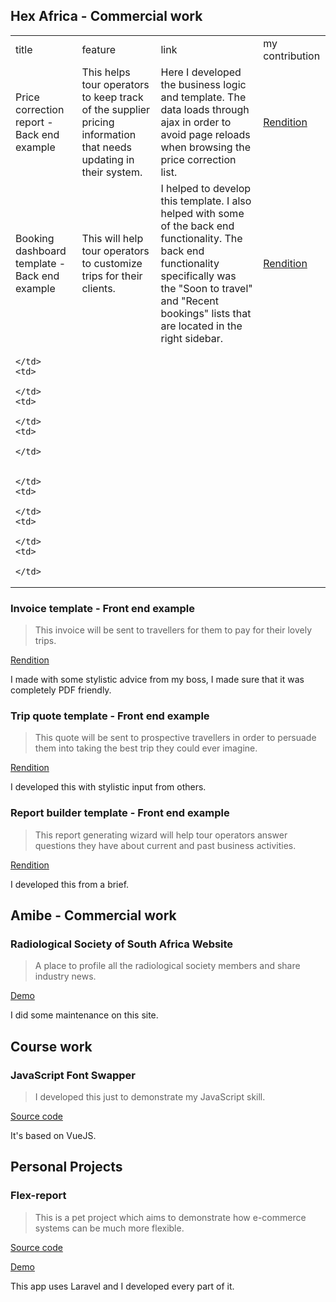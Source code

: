 ## Hex Africa - Commercial work

<table>
  <tr>
    <td>
      title
    </td>
    <td>
      feature
    </td>
    <td>
      link
    </td>
    <td>
      my contribution
    </td>
  </tr>
  
  <tr>
    <td>
      Price correction report - Back end example
    </td>
    <td>
      This helps tour operators to keep track of the supplier pricing information that needs updating in their system.
    </td>
    <td>
      Here I developed the business logic and template. The data loads through ajax in order to avoid page reloads when browsing the price correction list.
    </td>
    <td>
      <a href="price-correction-report/">Rendition</a>
    </td>
  </tr>
  <tr>
    <td>
      Booking dashboard template - Back end example
    </td>
    <td>
      This will help tour operators to customize trips for their clients.
    </td>
    <td>
      I helped to develop this template. I also helped with some of the back end functionality. The back end functionality specifically was the "Soon to travel" and  "Recent bookings" lists that are located in the right sidebar.
    </td>
    <td>
      <a href="booking-dashboard-template/">Rendition</a>
    </td>
  </tr>
  <tr>
    <td>
      
    </td>
    <td>
      
    </td>
    <td>
      
    </td>
    <td>
      
    </td>
  </tr>
  <tr>
    <td>
      
    </td>
    <td>
      
    </td>
    <td>
      
    </td>
    <td>
      
    </td>
  </tr>

</table>





### Invoice template - Front end example
> This invoice will be sent to travellers for them to pay for their lovely trips.

<a href="invoice-template/">Rendition</a>

I made with some stylistic advice from my boss, I made sure that it was completely PDF friendly.

### Trip quote template - Front end example
> This quote will be sent to prospective travellers in order to persuade them into taking the best trip they could ever imagine.

<a href="quote-template/">Rendition</a>

I developed this with stylistic input from others.

### Report builder template - Front end example
> This report generating wizard will help tour operators answer questions they have about current and past business activities.

<a href="report-builder/">Rendition</a>

I developed this from a brief.

## Amibe - Commercial work

### Radiological Society of South Africa Website
> A place to profile all the radiological society members and share industry news.

<a href="https://rssa.co.za/">Demo</a>

I did some maintenance on this site.

## Course work 

### JavaScript Font Swapper
> I developed this just to demonstrate my JavaScript skill.

<a href="https://github.com/ivan006/font-picker-pigeon">Source code</a>

It's based on VueJS.


## Personal Projects

### Flex-report
> This is a pet project which aims to demonstrate how e-commerce systems can be much more flexible.

<a href="https://github.com/ivan006/Flexi-merce-SQL-DB-Production">Source code</a>

<a href="http://harmonyville.net">Demo</a>


This app uses Laravel and I developed every part of it.


